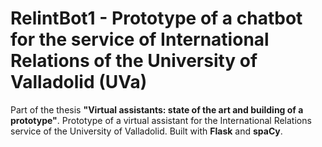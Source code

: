 # RelintBot1 - Prototype of a chatbot for the service of International Relations of the University of Valladolid (UVa)

Part of the thesis **"Virtual assistants: state of the art and building of a prototype"**. Prototype of a virtual assistant for the International Relations service of the University of Valladolid. Built with **Flask** and **spaCy**.

